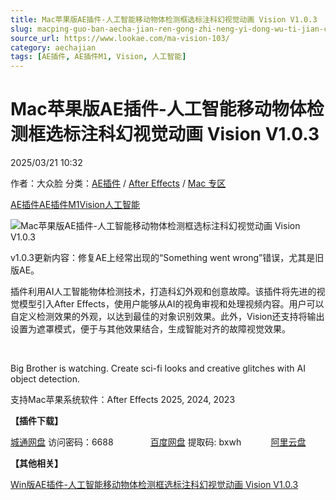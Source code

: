 ```yaml
---
title: Mac苹果版AE插件-人工智能移动物体检测框选标注科幻视觉动画 Vision V1.0.3
slug: macping-guo-ban-aecha-jian-ren-gong-zhi-neng-yi-dong-wu-ti-jian-ce-kuang-xuan-biao-zhu-ke-huan-shi-jue-dong-hua-vision-v1-0-3
source_url: https://www.lookae.com/ma-vision-103/
category: aechajian
tags: [AE插件, AE插件M1, Vision, 人工智能]
---
```

# Mac苹果版AE插件-人工智能移动物体检测框选标注科幻视觉动画 Vision V1.0.3

2025/03/21 10:32

作者：大众脸
分类：[AE插件](https://www.lookae.com/after-effects/aechajian/) / [After Effects](https://www.lookae.com/after-effects/) / [Mac 专区](https://www.lookae.com/mac-osx/)

[AE插件](https://www.lookae.com/tag/ae%e6%8f%92%e4%bb%b6/)[AE插件M1](https://www.lookae.com/tag/aem1/)[Vision](https://www.lookae.com/tag/vision/)[人工智能](https://www.lookae.com/tag/%e4%ba%ba%e5%b7%a5%e6%99%ba%e8%83%bd/)

![Mac苹果版AE插件-人工智能移动物体检测框选标注科幻视觉动画 Vision V1.0.3](https://www.lookae.com/wp-content/uploads/2025/02/Baskl-Vision.jpg "Mac苹果版AE插件-人工智能移动物体检测框选标注科幻视觉动画 Vision V1.0.3-LookAE.com")

v1.0.3更新内容：修复AE上经常出现的“Something went wrong”错误，尤其是旧版AE。

插件利用AI人工智能物体检测技术，打造科幻外观和创意故障。该插件将先进的视觉模型引入After Effects，使用户能够从AI的视角审视和处理视频内容。用户可以自定义检测效果的外观，以达到最佳的对象识别效果。此外，Vision还支持将输出设置为遮罩模式，便于与其他效果结合，生成智能对齐的故障视觉效果。

[﻿﻿﻿](http://cloud.video.taobao.com/play/u/null/p/1/e/6/t/1/509304289416.mp4)

Big Brother is watching. Create sci-fi looks and creative glitches with AI object detection.

支持Mac苹果系统软件：After Effects 2025, 2024, 2023

**【插件下载】**

[城通网盘](https://url70.ctfile.com/f/2827370-1480551919-4f8521?p=4431) 访问密码：6688               [百度网盘](https://pan.baidu.com/s/1oAYu-tnhgjVYN5Lp0Vy1lw?pwd=bxwh) 提取码: bxwh            [阿里云盘](https://www.alipan.com/s/92qTNqppct4)

**【其他相关】**

[Win版AE插件-人工智能移动物体检测框选标注科幻视觉动画 Vision V1.0.3](https://www.lookae.com/vision-103/)
